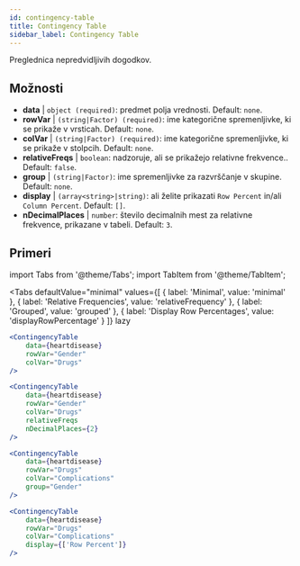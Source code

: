 ```yaml
---
id: contingency-table
title: Contingency Table
sidebar_label: Contingency Table
---
```


Preglednica nepredvidljivih dogodkov.

## Možnosti

* __data__ | `object (required)`: predmet polja vrednosti. Default: `none`.
* __rowVar__ | `(string|Factor) (required)`: ime kategorične spremenljivke, ki se prikaže v vrsticah. Default: `none`.
* __colVar__ | `(string|Factor) (required)`:  ime kategorične spremenljivke, ki se prikaže v stolpcih. Default: `none`.
* __relativeFreqs__ | `boolean`: nadzoruje, ali se prikažejo relativne frekvence.. Default: `false`.
* __group__ | `(string|Factor)`: ime spremenljivke za razvrščanje v skupine. Default: `none`.
* __display__ | `(array<string>|string)`: ali želite prikazati `Row Percent` in/ali `Column Percent`. Default: `[]`.
* __nDecimalPlaces__ | `number`: število decimalnih mest za relativne frekvence, prikazane v tabeli. Default: `3`.


## Primeri


import Tabs from '@theme/Tabs';
import TabItem from '@theme/TabItem';

<Tabs
    defaultValue="minimal"
    values={[
        { label: 'Minimal', value: 'minimal' },
        { label: 'Relative Frequencies', value: 'relativeFrequency' },
        { label: 'Grouped', value: 'grouped' },
        { label: 'Display Row Percentages', value: 'displayRowPercentage' }
    ]}
    lazy
>

<TabItem value="minimal">

```jsx live
<ContingencyTable
    data={heartdisease} 
    rowVar="Gender"
    colVar="Drugs"
/>
```

</TabItem>

<TabItem value="relativeFrequency">

```jsx live
<ContingencyTable
    data={heartdisease} 
    rowVar="Gender"
    colVar="Drugs"
    relativeFreqs 
    nDecimalPlaces={2}
/>
```

</TabItem>

<TabItem value="grouped">

```jsx live
<ContingencyTable
    data={heartdisease} 
    rowVar="Drugs"
    colVar="Complications"
    group="Gender"
/>
```

</TabItem>

<TabItem value="displayRowPercentage">

```jsx live
<ContingencyTable
    data={heartdisease} 
    rowVar="Drugs"
    colVar="Complications"
    display={['Row Percent']}
/>
```

</TabItem>

</Tabs>
